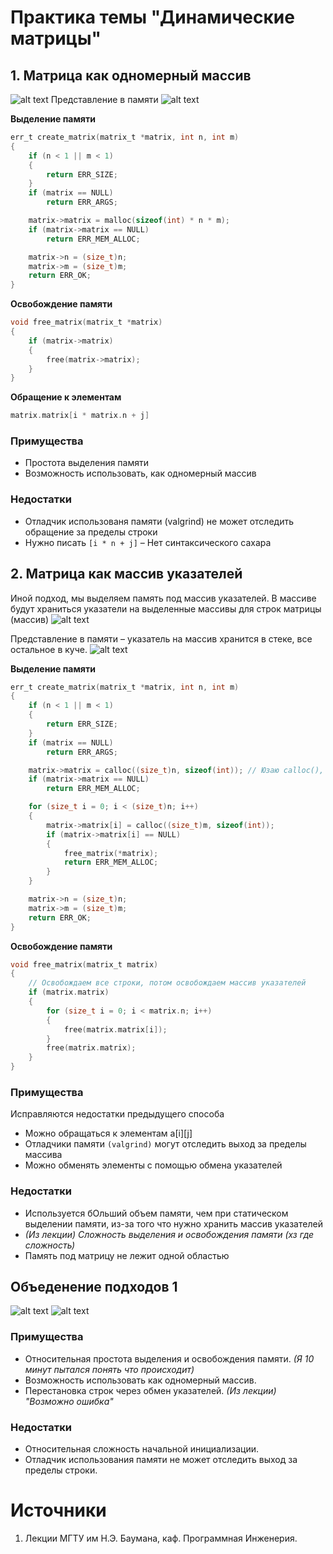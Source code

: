 # Практика темы "Динамические матрицы"

## 1. Матрица как одномерный массив
![alt text](pictures/1.png)
Представление в памяти
![alt text](pictures/2.png)

**Выделение памяти**
```c
err_t create_matrix(matrix_t *matrix, int n, int m)
{
    if (n < 1 || m < 1)
    {
        return ERR_SIZE;
    }
    if (matrix == NULL)
        return ERR_ARGS;

    matrix->matrix = malloc(sizeof(int) * n * m);
    if (matrix->matrix == NULL)
        return ERR_MEM_ALLOC;

    matrix->n = (size_t)n;
    matrix->m = (size_t)m;
    return ERR_OK;
}
```

**Освобождение памяти**
```c
void free_matrix(matrix_t *matrix)
{
    if (matrix->matrix)
    {
        free(matrix->matrix);
    }
}
```

**Обращение к элементам**
```c
matrix.matrix[i * matrix.n + j]
```

### Примущества
- Простота выделения памяти
- Возможность использовать, как одномерный массив

### Недостатки
- Отладчик использованя памяти (valgrind) не может отследить обращение за пределы строки
- Нужно писать `[i * n + j]` – Нет синтаксического сахара

## 2. Матрица как массив указателей
Иной подход, мы выделяем память под массив указателей. В массиве будут храниться указатели на выделенные массивы для строк матрицы (массив)
![alt text](pictures/3.png)

Представление в памяти – указатель на массив хранится в стеке, все остальное в куче.
![alt text](pictures/4.png)

**Выделение памяти**
```c
err_t create_matrix(matrix_t *matrix, int n, int m)
{
    if (n < 1 || m < 1)
    {
        return ERR_SIZE;
    }
    if (matrix == NULL)
        return ERR_ARGS;

    matrix->matrix = calloc((size_t)n, sizeof(int)); // Юзаю calloc(), чтобы можно было спокойно сделать free(matrix->matrix[i])
    if (matrix->matrix == NULL)
        return ERR_MEM_ALLOC;

    for (size_t i = 0; i < (size_t)n; i++)
    {
        matrix->matrix[i] = calloc((size_t)m, sizeof(int));
        if (matrix->matrix[i] == NULL)
        {
            free_matrix(*matrix);
            return ERR_MEM_ALLOC;
        }
    }

    matrix->n = (size_t)n;
    matrix->m = (size_t)m;
    return ERR_OK;
}
```

**Освобождение памяти**
```c
void free_matrix(matrix_t matrix)
{
    // Освобождаем все строки, потом освобождаем массив указателей
    if (matrix.matrix)
    {
        for (size_t i = 0; i < matrix.n; i++)
        {
            free(matrix.matrix[i]);
        }
        free(matrix.matrix);
    }
}
```

### Примущества
Исправляются недостатки предыдущего способа
- Можно обращаться к элементам a[i][j]
- Отладчики памяти `(valgrind)` могут отследить выход за пределы массива
- Можно обменять элементы с помощью обмена указателей
### Недостатки
- Используется бОльший объем памяти, чем при статическом выделении памяти, из-за того что нужно хранить массив указателей
- *(Из лекции) Сложность выделения и освобождения памяти (хз где сложность)*
- Память под матрицу не лежит одной областью

## Объеденение подходов 1
![alt text](pictures/5.png)
![alt text](pictures/6.png)

### Примущества
- Относительная простота выделения и освобождения
памяти. *(Я 10 минут пытался понять что происходит)*
- Возможность использовать как одномерный массив.
- Перестановка строк через обмен указателей. *(Из лекции) "Возможно ошибка"*
### Недостатки
- Относительная сложность начальной инициализации.
- Отладчик использования памяти не может отследить выход
за пределы строки.

# Источники
1. Лекции МГТУ им Н.Э. Баумана, каф. Программная Инженерия.